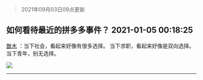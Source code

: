 > 2021年09月03日09点更新
<link rel="stylesheet" href="https://cdn.jsdelivr.net/gh/taotie6/sampleJSON@main/css/photo_show.css">


 ## 如何看待最近的拼多多事件？ 2021-01-05 00:18:25

 [㪚木](https://www.coolapk.com/feed/24008066?shareKey=ZTNmM2E5NjY3NGI1NjEzMTc3YTI~) ：当下社会，看起来好像有很多选择。
当下求职，看起来好像是双向选择。
当下青年，别无选择。 

<div class="album">
<img class="img-item" src="http://image.coolapk.com/feed/2021/0105/00/1081091_44ae394b_7104_2266@360x170.gif" />
</div>

 ------- 

